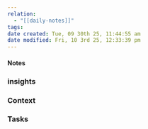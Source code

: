 ```yaml
---
relation:
  - "[[daily-notes]]"
tags:
date created: Tue, 09 30th 25, 11:44:55 am
date modified: Fri, 10 3rd 25, 12:33:39 pm
---
```

#### Notes



### insights




### Context





### Tasks
